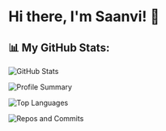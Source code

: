 

# Hi there, I'm Saanvi! 👋

## 📊 My GitHub Stats:

![GitHub Stats](https://github-profile-summary-cards.vercel.app/api/cards/stats?username=saanvi2005&theme=dark)

![Profile Summary](https://github-profile-summary-cards.vercel.app/api/cards/profile-details?username=saanvi2005&theme=dark)

![Top Languages](https://github-profile-summary-cards.vercel.app/api/cards/most-commit-language?username=saanvi2005&theme=dark)

![Repos and Commits](https://github-profile-summary-cards.vercel.app/api/cards/repos-per-language?username=saanvi2005&theme=dark)



